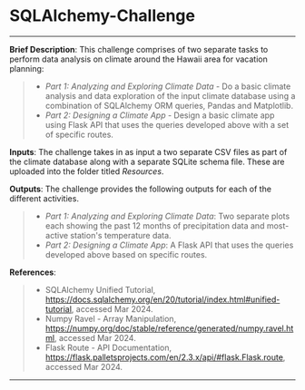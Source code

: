 # SQLAlchemy-Challenge
 ---
**Brief Description**: This challenge comprises of two separate tasks to perform data analysis on climate around the Hawaii area for vacation planning:
> - *Part 1: Analyzing and Exploring Climate Data* - Do a basic climate analysis and data exploration of the input climate database using a combination of SQLAlchemy ORM queries, Pandas and Matplotlib.
> - *Part 2: Designing a Climate App* - Design a basic climate app using Flask API that uses the queries developed above with a set of specific routes.<br>

**Inputs**: The challenge takes in as input a two separate CSV files as part of the climate database along with a separate SQLite schema file. These are uploaded into the folder titled *Resources*.<br>

**Outputs**: The challenge provides the following outputs for each of the different activities.
> - *Part 1: Analyzing and Exploring Climate Data*: Two separate plots each showing the past 12 months of precipitation data and most-active station's temperature data.  
> - *Part 2: Designing a Climate App*: A Flask API that uses the queries developed above based on specific routes.<br>

**References**:
> - SQLAlchemy Unified Tutorial, https://docs.sqlalchemy.org/en/20/tutorial/index.html#unified-tutorial, accessed Mar 2024.
> - Numpy Ravel - Array Manipulation, https://numpy.org/doc/stable/reference/generated/numpy.ravel.html, accessed Mar 2024.
> - Flask Route - API Documentation, https://flask.palletsprojects.com/en/2.3.x/api/#flask.Flask.route, accessed Mar 2024. 
---
